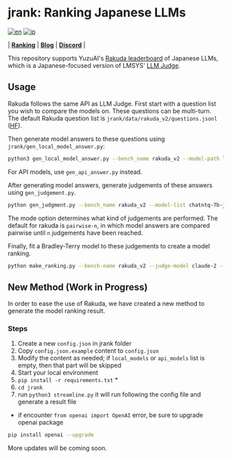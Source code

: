 # jrank: Ranking Japanese LLMs
[![en](https://img.shields.io/badge/lang-en-red.svg)](https://github.com/yuzu-ai/japanese-llm-ranking/blob/main/readme.md)
[![jp](https://img.shields.io/badge/lang-jp-yellow.svg)](https://github.com/yuzu-ai/japanese-llm-ranking/blob/main/readme_jp.md)

| [**Ranking**](https://yuzuai.jp/benchmark) |
[**Blog**](https://yuzuai.jp/blog/rakuda) |
[**Discord**](https://discord.com/invite/bHB9e2rq2r) |


This repository supports YuzuAI's [Rakuda leaderboard](https://yuzuai.jp/benchmark) of Japanese LLMs, which is a Japanese-focused version of LMSYS' [LLM Judge](https://github.com/lm-sys/FastChat/tree/main/fastchat/llm_judge).

## Usage

Rakuda follows the same API as LLM Judge. First start with a question list you wish to compare the models on. These questions can be multi-turn. The default Rakuda question list is `jrank/data/rakuda_v2/questions.jsonl` ([HF](https://huggingface.co/datasets/yuzuai/rakuda-questions)).

Then generate model answers to these questions using `jrank/gen_local_model_answer.py`:

```bash
python3 gen_local_model_answer.py --bench_name rakuda_v2 --model-path line-corporation/japanese-large-lm-1.7b-instruction-sft --model-id line-1.7b --conv_template ./templates/line.json
```

For API models, use `gen_api_answer.py` instead.

After generating model answers, generate judgements of these answers using `gen_judgement.py`.

```bash
python gen_judgment.py --bench_name rakuda_v2 --model-list chatntq-7b-jpntuned claude-2 gpt-3.5-turbo-0301-20230614 gpt-4-20230713 elyza-7b-fast-instruct elyza-7b-instruct jslm7b-instruct-alpha line-3.6b-sft rinna-3.6b-ppo rinna-3.6b-sft rwkv-world-jp-v1 stablebeluga2 weblab-10b-instruction-sft super-trin --parallel 2 --mode pairwise-n --judge-model claude-2 --n 2000
```

The mode option determines what kind of judgements are performed. The default for rakuda is `pairwise-n`, in which model answers are compared pairwise until `n` judgements have been reached.

Finally, fit a Bradley-Terry model to these judgements to create a model ranking.
```bash
python make_ranking.py --bench-name rakuda_v2 --judge-model claude-2 --mode pairwise --compute mle --make-charts --bootstrap-n 500 --plot-skip-list rinna-3.6b-sft super-trin elyza-7b-instruct
```

## New Method (Work in Progress)

In order to ease the use of Rakuda, we have created a new method to generate the model ranking result.

### Steps

1. Create a new `config.json` in jrank folder
2. Copy `config.json.example` content to `config.json`
3. Modify the content as needed; if `local_models` or `api_models` list is empty, then that part will be skipped
4. Start your local environment
5. `pip install -r requirements.txt` *
6. `cd jrank`
7. run `python3 streamline.py` it will run following the config file and generate a result file

* if encounter `from openai import OpenAI` error, be sure to upgrade openai package
```bash
pip install openai --upgrade
```

More updates will be coming soon.
